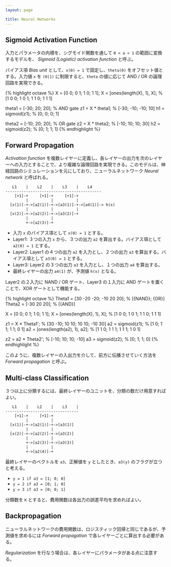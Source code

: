 ```yaml
---
layout: page

title: Neural Networks
---
```


<script type="text/x-mathjax-config">
  MathJax.Hub.Config({ tex2jax: { inlineMath: [['$','$'], ["\\(","\\)"]] } });
</script>
<script type="text/javascript"
  src="http://cdn.mathjax.org/mathjax/latest/MathJax.js?config=TeX-AMS_HTML">
</script>

## Sigmoid Activation Function

入力とパラメータの内積を、シグモイド関数を通して `0 < a < 1` の範囲に変換するモデルを、 _Sigmoid (Logistic) activation function_ と呼ぶ。

<script type="math/tex; mode=display" id="MathJax-Element-logistic_unit">
g(z) = \frac{1}{1 + e^{-z} } \\
h_{\theta}(x) = g({\theta}^{T} x) \\
</script>

バイアス項 _Bias unit_ として、`x(0) = 1` で固定し、`theta(0)` をオフセット値とする。入力値 `x` を `(0|1)` に制限すると、`theta` の値に応じて AND / OR の論理回路を実現できる。

{% highlight octave %}
X = [0 0; 0 1; 1 0; 1 1];
X = [ones(length(X), 1), X];         % [1 0 0; 1 0 1; 1 1 0; 1 1 1]

theta1 = [-30; 20; 20];              % AND gate
z1 = X * theta1;                     % [-30; -10; -10; 10]
h1 = sigmoid(z1);                    % [0; 0; 0; 1]

theta2 = [-10; 20; 20];              % OR gate
z2 = X * theta2;                     % [-10; 10; 10; 30]
h2 = sigmoid(z2);                    % [0; 1; 1; 1]
{% endhighlight %}

## Forward Propagation

_Activation function_ を複数レイヤーに定義し、各レイヤーの出力を次のレイヤーへの入力とすることで、より複雑な論理回路を実現できる。このモデルは、神経回路のシミュレーションを元にしており、ニューラルネットワーク _Neural network_ と呼ばれる。

       L1    |    L2    |    L3    |    L4
    ------------------------------------------
        [+1]-+     [+1]-+     [+1]-+
             |          |          |
      [x(1)]-+->[a2(1)]-+->[a3(1)]-+->[a4(1)]-> h(x)
             |          |          |
      [x(2)]-+->[a2(2)]-+->[a3(2)]-+
             |          |
             +->[a2(3)]-+


<script type="math/tex; mode=display" id="MathJax-Element-neural_network_layer2">
\begin{array}{l l}
\text{Input} & \left\{
  \begin{array}{l l}
    x_0 = 1 \\
    x_1 \in \mathbb{R} \\
    x_2 \in \mathbb{R} \\
  \end{array}
\right. \\

\text{Layer1} & \left\{
  \begin{array}{l l}
    {\Theta}^{(1)} \in \mathbb{R}^{3 \times 3} \\
    a^{(2)}_0 = 1 \\
    a^{(2)}_{1} = g({ {\Theta}^{(1)}_{1,0} } x_0 + { {\Theta}^{(1)}_{1,1} } x_1 + { {\Theta}^{(1)}_{1,2} x_2 }) \\
    a^{(2)}_{2} = g({ {\Theta}^{(1)}_{2,0} } x_0 + { {\Theta}^{(1)}_{2,1} } x_1 + { {\Theta}^{(1)}_{2,2} x_2 }) \\
    a^{(2)}_{3} = g({ {\Theta}^{(1)}_{3,0} } x_0 + { {\Theta}^{(1)}_{3,1} } x_1 + { {\Theta}^{(1)}_{3,2} x_2 }) \\
  \end{array}
\right. \\

\text{Layer2} & \left\{
  \begin{array}{l l}
    {\Theta}^{(2)} \in \mathbb{R}^{2 \times 4} \\
    a^{(3)}_0 = 1 \\
    a^{(3)}_{1} = g({\Theta}^{(2)}_{1,0} a^{(2)}_0 + {\Theta}^{(2)}_{1,1} a^{(2)}_1 + {\Theta}^{(2)}_{1,2} a^{(2)}_2 + {\Theta}^{(2)}_{1,3} a^{(2)}_3) \\
    a^{(3)}_{2} = g({\Theta}^{(2)}_{2,0} a^{(2)}_0 + {\Theta}^{(2)}_{2,1} a^{(2)}_1 + {\Theta}^{(2)}_{2,2} a^{(2)}_2 + {\Theta}^{(2)}_{2,3} a^{(2)}_3) \\
  \end{array}
\right. \\

\text{Layer3} & \left\{
  \begin{array}{l l}
    {\Theta}^{(3)} \in \mathbb{R}^{1 \times 3} \\
    a^{(4)}_1 = g({\Theta}^{(3)}_{1,0} a^{(3)}_0 + {\Theta}^{(3)}_{1,1} a^{(3)}_1 + {\Theta}^{(3)}_{1,2} a^{(3)}_2) \\
    h_{\Theta}(x) = a^{(4)}_1 \\
  \end{array}
\right. \\

\end{array}

</script>

* 入力 `x` のバイアス項として `x(0) = 1` とする。
* Layer1: ３つの入力 `x` から、３つの出力 `a2` を算出する。バイアス項として `a2(0) = 1` とする。
* Layer2: Layer1 の４つの出力 `a2` を入力とし、２つの出力 `a3` を算出する。バイアス項として `a3(0) = 1` とする。
* Layer3: Layer2 の３つの出力 `a3` を入力とし、１つの出力 `a4` を算出する。
* 最終レイヤーの出力 `a4(1)` が、予測値 `h(x)` となる。

Layer2 の２入力に NAND / OR ゲート、Layer3 の１入力に AND ゲートを置くことで、XOR ゲートとして機能する。

{% highlight octave %}
Theta1 = [30 -20 -20; -10 20 20];    % [{NAND}; {OR}]
Theta2 = [-30 20 20];                % [{AND}]

X = [0 0; 0 1; 1 0; 1 1];
X = [ones(length(X), 1), X];         % [1 0 0; 1 0 1; 1 1 0; 1 1 1]

z1 = X * Theta1';                    % [30 -10; 10 10; 10 10; -10 30]
a2 = sigmoid(z1);                    % [1 0; 1 1; 1 1; 0 1]
a2 = [ones(length(a2), 1), a2];      % [1 1 0; 1 1 1; 1 1 1; 1 0 1]

z2 = a2 * Theta2';                   % [-10; 10; 10; -10]
a3 = sigmoid(z2);                    % [0; 1; 1; 0]
{% endhighlight %}

このように、複数レイヤーの入出力を介して、前方に伝播させていく方法を _Forward propagation_ と呼ぶ。

## Multi-class Classification

３つ以上に分類するには、最終レイヤーのユニットを、分類の数だけ用意すればよい。

       L1    |    L2    |    L3    |
    --------------------------------
        [+1]-+     [+1]-+
             |          |
      [x(1)]-+->[a2(1)]-+->[a3(1)]
             |          |
      [x(2)]-+->[a2(2)]-+->[a3(2)]
             |          |
             +->[a2(3)]-+->[a3(3)]
             |          |
             +->[a2(4)]-+

最終レイヤーのベクトルを `a3`、正解値を `y` としたとき、`a3(y)` のフラグが立つと考える。

* `y = 1 if a3 = [1; 0; 0]`
* `y = 2 if a3 = [0; 1; 0]`
* `y = 3 if a3 = [0; 0; 1]`

分類数を `K` とすると、費用関数は各出力の誤差平均を求めればよい。

<script type="math/tex; mode=display" id="MathJax-Element-backprop_cost">
a = h_{\Theta}(x) \in \mathbb{R}^{K}\\
J(\Theta) = \frac{1}{m} {\sum_{i=1}^{m}} {\sum_{k=1}^{K}} [ -log(a_{i,k})(y_{i,k}) - log(1 - a_{i,k}) (1 - y_{i,k}) ] \\
</script>

## Backpropagation

ニューラルネットワークの費用関数は、ロジスティック回帰と同じであるが、予測値を求めるには _Forward propagation_ で各レイヤーごとに算出する必要がある。

_Regularization_ を行なう場合は、各レイヤーにパラメータがある点に注意する。

<script type="math/tex; mode=display" id="MathJax-Element-backprop_cost_reg">
J(\Theta) = J(\Theta) + \frac{\lambda}{2m} \sum_{l=1}^{L-1} \sum_{i=1}^{sl} \sum_{j=1}^{sl+1} ({\Theta}_{j,i}^{(l)})^2 \\
</script>


